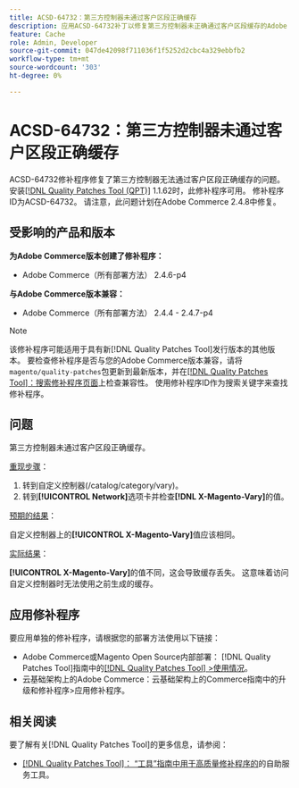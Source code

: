 ```yaml
---
title: ACSD-64732：第三方控制器未通过客户区段正确缓存
description: 应用ACSD-64732补丁以修复第三方控制器未正确通过客户区段缓存的Adobe Commerce问题。
feature: Cache
role: Admin, Developer
source-git-commit: 047de42098f711036f1f5252d2cbc4a329ebbfb2
workflow-type: tm+mt
source-wordcount: '303'
ht-degree: 0%

---
```



# ACSD-64732：第三方控制器未通过客户区段正确缓存

ACSD-64732修补程序修复了第三方控制器无法通过客户区段正确缓存的问题。 安装[[!DNL Quality Patches Tool (QPT)]](/help/tools/quality-patches-tool/quality-patches-tool-to-self-serve-quality-patches.md) 1.1.62时，此修补程序可用。 修补程序ID为ACSD-64732。 请注意，此问题计划在Adobe Commerce 2.4.8中修复。

## 受影响的产品和版本

**为Adobe Commerce版本创建了修补程序：**

* Adobe Commerce（所有部署方法） 2.4.6-p4

**与Adobe Commerce版本兼容：**

* Adobe Commerce（所有部署方法） 2.4.4 - 2.4.7-p4

>[!NOTE]
>
>该修补程序可能适用于具有新[!DNL Quality Patches Tool]发行版本的其他版本。 要检查修补程序是否与您的Adobe Commerce版本兼容，请将`magento/quality-patches`包更新到最新版本，并在[[!DNL Quality Patches Tool]：搜索修补程序页面](https://experienceleague.adobe.com/tools/commerce-quality-patches/index.html)上检查兼容性。 使用修补程序ID作为搜索关键字来查找修补程序。

## 问题

第三方控制器未通过客户区段正确缓存。

<u>重现步骤</u>：

1. 转到自定义控制器(/catalog/category/vary)。
1. 转到&#x200B;**[!UICONTROL Network]**&#x200B;选项卡并检查&#x200B;**[!DNL X-Magento-Vary]**&#x200B;的值。

<u>预期的结果</u>：

自定义控制器上的&#x200B;**[!UICONTROL X-Magento-Vary]**&#x200B;值应该相同。

<u>实际结果</u>：

**[!UICONTROL X-Magento-Vary]**&#x200B;的值不同，这会导致缓存丢失。 这意味着访问自定义控制器时无法使用之前生成的缓存。

## 应用修补程序

要应用单独的修补程序，请根据您的部署方法使用以下链接：

* Adobe Commerce或Magento Open Source内部部署： [!DNL Quality Patches Tool]指南中的[[!DNL Quality Patches Tool] >使用情况](/help/tools/quality-patches-tool/usage.md)。
* 云基础架构上的Adobe Commerce：云基础架构上的Commerce指南中的升级和修补程序>应用修补程序。

## 相关阅读

要了解有关[!DNL Quality Patches Tool]的更多信息，请参阅：

* [[!DNL Quality Patches Tool]： “工具”指南中用于高质量修补程序的](/help/tools/quality-patches-tool/quality-patches-tool-to-self-serve-quality-patches.md)的自助服务工具。
